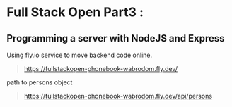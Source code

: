 # Full Stack Open Part3 : 
## Programming a server with NodeJS and Express

Using fly.io service to move backend code online. 
>  https://fullstackopen-phonebook-wabrodom.fly.dev/

path to persons object
>  https://fullstackopen-phonebook-wabrodom.fly.dev/api/persons